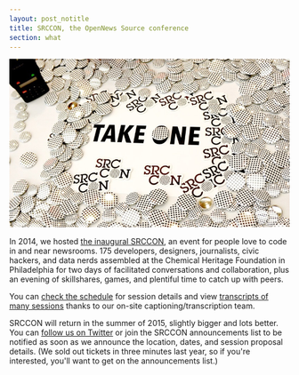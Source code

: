 ```yaml
---
layout: post_notitle
title: SRCCON, the OpenNews Source conference
section: what
---
```

<img src="/media/img/srcconwelcome.jpg" class="topline">

<p class="bodybig">In 2014, we hosted <a href="conferences/srccon.html">the inaugural SRCCON</a>, an event for people love to code in and near newsrooms. 175 developers, designers, journalists, civic hackers, and data nerds assembled at the Chemical Heritage Foundation in Philadelphia for two days of facilitated conversations and collaboration, plus an evening of skillshares, games, and plentiful time to catch up with peers.</p>

You can [check the schedule](http://schedule.srccon.org/) for session details and view [transcripts of many sessions](https://github.com/OpenNews/srccon-data/tree/master/2014/transcripts) thanks to our on-site captioning/transcription team. 

SRCCON will return in the summer of 2015, slightly bigger and lots better.  You can [follow us on Twitter](https://twitter.com/opennews) or join the SRCCON announcements list to be notified as soon as we announce the location, dates, and session proposal details. (We sold out tickets in three minutes last year, so if you're interested, you'll want to get on the announcements list.)